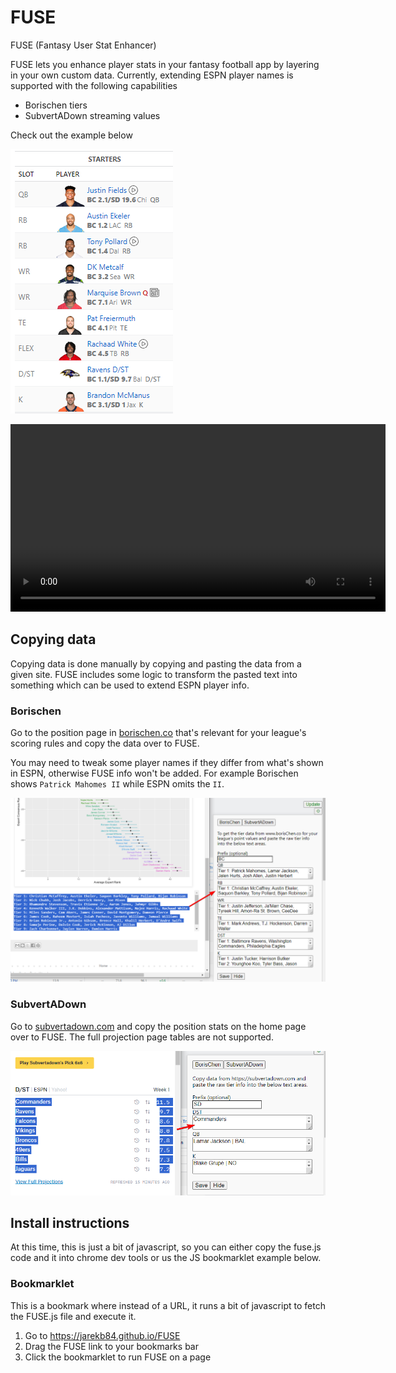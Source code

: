 # FUSE
FUSE (Fantasy User Stat Enhancer)

FUSE lets you enhance player stats in your fantasy football app by layering in your own custom data. Currently, extending ESPN player names is supported with the following capabilities

- Borischen tiers
- SubvertADown streaming values

Check out the example below

![ESPN Team Overview](/dist/assets/espn_team_overview.png)

<video width="600" controls>
    <source src="https://github.com/jarekb84/FUSE/tree/main/dist/assets/Fuse_Demo.mp4" type="video/mp4">
</video>

## Copying data
Copying data is done manually by copying and pasting the data from a given site. FUSE includes some logic to transform the pasted text into something which can be used to extend ESPN player info.

### Borischen
Go to the position page in [borischen.co](http://www.borischen.co/) that's relevant for your league's scoring rules and copy the data over to FUSE.

You may need to tweak some player names if they differ from what's shown in ESPN, otherwise FUSE info won't be added. For example Borischen shows `Patrick Mahomes II` while ESPN omits the `II`.

![Borischen copying data example](/dist/assets/borischen_copying.png)

### SubvertADown
Go to [subvertadown.com](https://subvertadown.com/) and copy the position stats on the home page over to FUSE. The full projection page tables are not supported.

![SubvertADown copying data example](/dist/assets/subvertadown_copying.png)

## Install instructions 

At this time, this is just a bit of javascript, so you can either copy the fuse.js code and it into chrome dev tools or us the JS bookmarklet example below.

### Bookmarklet
This is a bookmark where instead of a URL, it runs a bit of javascript to fetch the FUSE.js file and execute it.

1. Go to https://jarekb84.github.io/FUSE
2. Drag the FUSE link to your bookmarks bar
3. Click the bookmarklet to run FUSE on a page
